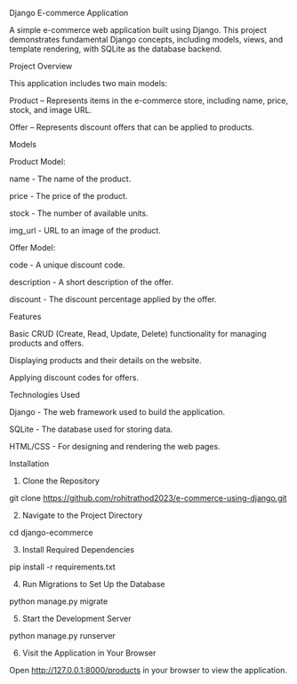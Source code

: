Django E-commerce Application

A simple e-commerce web application built using Django. This project demonstrates fundamental Django concepts, including models, views, and template rendering, with SQLite as the database backend.

Project Overview

This application includes two main models:

Product – Represents items in the e-commerce store, including name, price, stock, and image URL.

Offer – Represents discount offers that can be applied to products.

Models

Product Model:

name - The name of the product.

price - The price of the product.

stock - The number of available units.

img_url - URL to an image of the product.

Offer Model:

code - A unique discount code.

description - A short description of the offer.

discount - The discount percentage applied by the offer.

Features

Basic CRUD (Create, Read, Update, Delete) functionality for managing products and offers.

Displaying products and their details on the website.

Applying discount codes for offers.

Technologies Used

Django - The web framework used to build the application.

SQLite - The database used for storing data.

HTML/CSS - For designing and rendering the web pages.

Installation

1. Clone the Repository

git clone https://github.com/rohitrathod2023/e-commerce-using-django.git

2. Navigate to the Project Directory

cd django-ecommerce

3. Install Required Dependencies

pip install -r requirements.txt

4. Run Migrations to Set Up the Database

python manage.py migrate

5. Start the Development Server

python manage.py runserver

6. Visit the Application in Your Browser

Open http://127.0.0.1:8000/products in your browser to view the application.
